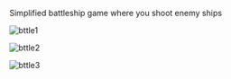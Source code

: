Simplified battleship game where you shoot enemy ships

![bttle1](https://user-images.githubusercontent.com/49656590/168812499-04667fe2-56be-4197-950c-1d282a41c0b9.png)

![bttle2](https://user-images.githubusercontent.com/49656590/168812535-e9b814ed-3bf9-47ca-a671-b5f246fdd5f1.png)

![bttle3](https://user-images.githubusercontent.com/49656590/168812554-d60e5ea2-b22a-4756-b713-58b6a84a2719.png)



